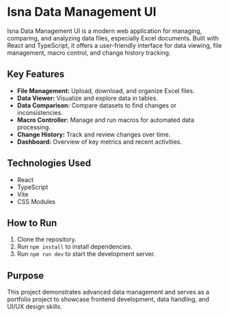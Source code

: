 # Isna Data Management UI


Isna Data Management UI is a modern web application for managing, comparing, and analyzing data files, especially Excel documents. Built with React and TypeScript, it offers a user-friendly interface for data viewing, file management, macro control, and change history tracking.

## Key Features

- **File Management:** Upload, download, and organize Excel files.
- **Data Viewer:** Visualize and explore data in tables.
- **Data Comparison:** Compare datasets to find changes or inconsistencies.
- **Macro Controller:** Manage and run macros for automated data processing.
- **Change History:** Track and review changes over time.
- **Dashboard:** Overview of key metrics and recent activities.

## Technologies Used

- React
- TypeScript
- Vite
- CSS Modules

## How to Run

1. Clone the repository.
2. Run `npm install` to install dependencies.
3. Run `npm run dev` to start the development server.

## Purpose

This project demonstrates advanced data management and serves as a portfolio project to showcase frontend development, data handling, and UI/UX design skills.
